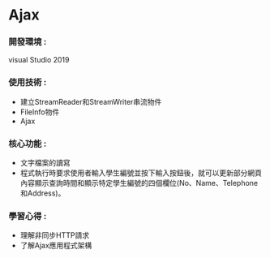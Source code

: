 <!DOCTYPE html>
<html lang="en">
<head>
<meta charset="UTF-8">
<meta name="viewport" content="width=device-width, initial-scale=1.0">

</head>
<body>
  <h1>Ajax</h1>
  <div>
    <h3>開發環境 :</h3>
    <p>visual Studio 2019</p>
  </div>
  <div>
    <h3>使用技術 :</h3>
    <ul>
      <li>建立StreamReader和StreamWriter串流物件</li>
      <li>FileInfo物件</li>
      <li>Ajax</li>
    </ul>
  </div>
  <div>
    <h3>核心功能 :</h3>
    <ul>
      <li>文字檔案的讀寫</li>
      <li>程式執行時要求使用者輸入學生編號並按下輸入按鈕後，就可以更新部分網頁內容顯示查詢時間和顯示特定學生編號的四個欄位(No、Name、Telephone和Address)。</li>
    </ul>
  </div>
  <div>
    <h3>學習心得 :</h3>
    <ul>
      <li>理解非同步HTTP請求</li>
      <li>了解Ajax應用程式架構</li>
    </ul>
  </div>
</body>
</html>
